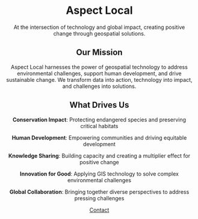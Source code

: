 <div align="center">
  
# Aspect Local

At the intersection of technology and global impact, creating positive change through geospatial solutions.

## Our Mission

Aspect Local harnesses the power of geospatial technology to address environmental challenges, support human development, and drive sustainable change. We transform data into action, technology into impact, and challenges into solutions.

## What Drives Us

**Conservation Impact**: Protecting endangered species and preserving critical habitats

**Human Development**: Empowering communities and driving equitable development

**Knowledge Sharing**: Building capacity and creating a multiplier effect for positive change

**Innovation for Good**: Applying GIS technology to solve complex environmental challenges

**Global Collaboration**: Bringing together diverse perspectives to address pressing challenges


[Contact](mailto:drybock@aspectlocal.org) 

</div>
